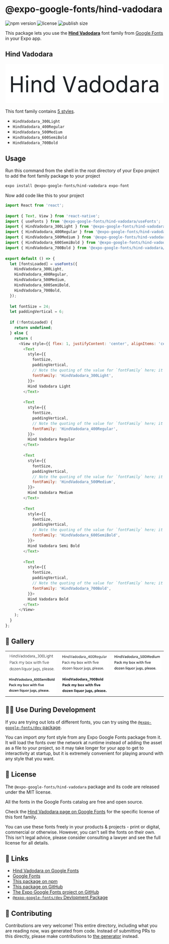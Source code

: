 # @expo-google-fonts/hind-vadodara

![npm version](https://flat.badgen.net/npm/v/@expo-google-fonts/hind-vadodara)
![license](https://flat.badgen.net/github/license/expo/google-fonts)
![publish size](https://flat.badgen.net/packagephobia/install/@expo-google-fonts/hind-vadodara)

This package lets you use the [**Hind Vadodara**](https://fonts.google.com/specimen/Hind+Vadodara) font family from [Google Fonts](https://fonts.google.com/) in your Expo app.

## Hind Vadodara

![Hind Vadodara](./font-family.png)

This font family contains [5 styles](#-gallery).

- `HindVadodara_300Light`
- `HindVadodara_400Regular`
- `HindVadodara_500Medium`
- `HindVadodara_600SemiBold`
- `HindVadodara_700Bold`

## Usage

Run this command from the shell in the root directory of your Expo project to add the font family package to your project
```sh
expo install @expo-google-fonts/hind-vadodara expo-font
```

Now add code like this to your project
```js
import React from 'react';

import { Text, View } from 'react-native';
import { useFonts } from '@expo-google-fonts/hind-vadodara/useFonts';
import { HindVadodara_300Light } from '@expo-google-fonts/hind-vadodara/300Light';
import { HindVadodara_400Regular } from '@expo-google-fonts/hind-vadodara/400Regular';
import { HindVadodara_500Medium } from '@expo-google-fonts/hind-vadodara/500Medium';
import { HindVadodara_600SemiBold } from '@expo-google-fonts/hind-vadodara/600SemiBold';
import { HindVadodara_700Bold } from '@expo-google-fonts/hind-vadodara/700Bold';

export default () => {
  let [fontsLoaded] = useFonts({
    HindVadodara_300Light,
    HindVadodara_400Regular,
    HindVadodara_500Medium,
    HindVadodara_600SemiBold,
    HindVadodara_700Bold,
  });

  let fontSize = 24;
  let paddingVertical = 6;

  if (!fontsLoaded) {
    return undefined;
  } else {
    return (
      <View style={{ flex: 1, justifyContent: 'center', alignItems: 'center' }}>
        <Text
          style={{
            fontSize,
            paddingVertical,
            // Note the quoting of the value for `fontFamily` here; it expects a string!
            fontFamily: 'HindVadodara_300Light',
          }}>
          Hind Vadodara Light
        </Text>

        <Text
          style={{
            fontSize,
            paddingVertical,
            // Note the quoting of the value for `fontFamily` here; it expects a string!
            fontFamily: 'HindVadodara_400Regular',
          }}>
          Hind Vadodara Regular
        </Text>

        <Text
          style={{
            fontSize,
            paddingVertical,
            // Note the quoting of the value for `fontFamily` here; it expects a string!
            fontFamily: 'HindVadodara_500Medium',
          }}>
          Hind Vadodara Medium
        </Text>

        <Text
          style={{
            fontSize,
            paddingVertical,
            // Note the quoting of the value for `fontFamily` here; it expects a string!
            fontFamily: 'HindVadodara_600SemiBold',
          }}>
          Hind Vadodara Semi Bold
        </Text>

        <Text
          style={{
            fontSize,
            paddingVertical,
            // Note the quoting of the value for `fontFamily` here; it expects a string!
            fontFamily: 'HindVadodara_700Bold',
          }}>
          Hind Vadodara Bold
        </Text>
      </View>
    );
  }
};

```

## 🔡 Gallery


||||
|-|-|-|
|![HindVadodara_300Light](./HindVadodara_300Light.ttf.png)|![HindVadodara_400Regular](./HindVadodara_400Regular.ttf.png)|![HindVadodara_500Medium](./HindVadodara_500Medium.ttf.png)||
|![HindVadodara_600SemiBold](./HindVadodara_600SemiBold.ttf.png)|![HindVadodara_700Bold](./HindVadodara_700Bold.ttf.png)|||


## 👩‍💻 Use During Development

If you are trying out lots of different fonts, you can try using the [`@expo-google-fonts/dev` package](https://github.com/expo/google-fonts/tree/master/font-packages/dev#readme).

You can import *any* font style from any Expo Google Fonts package from it. It will load the fonts
over the network at runtime instead of adding the asset as a file to your project, so it may take longer
for your app to get to interactivity at startup, but it is extremely convenient
for playing around with any style that you want.

## 📖 License

The `@expo-google-fonts/hind-vadodara` package and its code are released under the MIT license.

All the fonts in the Google Fonts catalog are free and open source.

Check the [Hind Vadodara page on Google Fonts](https://fonts.google.com/specimen/Hind+Vadodara) for the specific license of this font family.

You can use these fonts freely in your products & projects - print or digital, commercial or otherwise. However, you can't sell the fonts on their own. This isn't legal advice, please consider consulting a lawyer and see the full license for all details.

## 🔗 Links

- [Hind Vadodara on Google Fonts](https://fonts.google.com/specimen/Hind+Vadodara)
- [Google Fonts](https://fonts.google.com/)
- [This package on npm](https://www.npmjs.com/package/@expo-google-fonts/hind-vadodara)
- [This package on GitHub](https://github.com/expo/google-fonts/tree/master/font-packages/hind-vadodara)
- [The Expo Google Fonts project on GitHub](https://github.com/expo/google-fonts)
- [`@expo-google-fonts/dev` Devlopment Package](https://github.com/expo/google-fonts/tree/master/font-packages/dev)

## 🤝 Contributing

Contributions are very welcome! This entire directory, including what you are reading now, was generated from code. Instead of submitting PRs to this directly, please make contributions to [the generator](https://github.com/expo/google-fonts/tree/master/packages/generator) instead.
